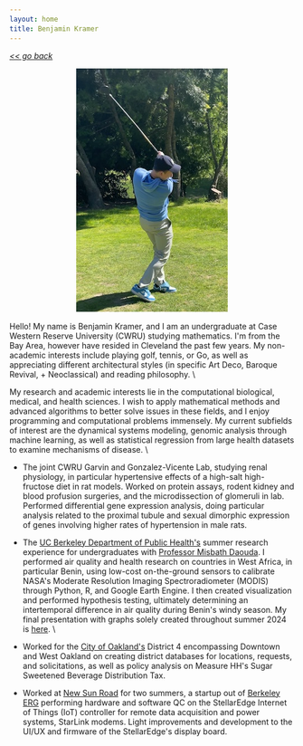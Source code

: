 ```yaml
---
layout: home
title: Benjamin Kramer
---
```

[*<< go back*](index.md)

<p align="center">
  <img width="268" height="430" src="assets/images/golf.jpg">
</p>

Hello! My name is Benjamin Kramer, and I am an undergraduate at Case Western Reserve University (CWRU) studying mathematics. I'm from the Bay Area, however have resided in Cleveland the past few years. My non-academic interests include playing golf, tennis, or Go, as well as appreciating different architectural styles (in specific Art Deco, Baroque Revival, + Neoclassical) and reading philosophy. \

My research and academic interests lie in the computational biological, medical, and health sciences. I wish to apply mathematical methods and advanced algorithms to better solve issues in these fields, and I enjoy programming and computational problems immensely. My current subfields of interest are the dynamical systems modeling, genomic analysis through machine learning, as well as statistical regression from large health datasets to examine mechanisms of disease. \

- The joint CWRU Garvin and Gonzalez-Vicente Lab, studying renal physiology, in particular hypertensive effects of a high-salt high-fructose diet in rat models. Worked on protein assays, rodent kidney and blood profusion surgeries, and the microdissection of glomeruli in lab. Performed differential gene expression analysis, doing particular analysis related to the proximal tubule and sexual dimorphic expression of genes involving higher rates of hypertension in male rats. 
- The <a class="about-link" href="https://publichealth.berkeley.edu/" target="_blank">UC Berkeley Department of Public Health's</a> summer research experience for undergraduates with <a class="about-link" href="https://publichealth.berkeley.edu/people/misbath-daouda" target="_blank">Professor Misbath Daouda</a>. I performed air quality and health research on countries in West Africa, in particular Benin, using low-cost on-the-ground sensors to calibrate NASA's Moderate Resolution Imaging Spectroradiometer (MODIS) through Python, R, and Google Earth Engine. I then created visualization and performed hypothesis testing, ultimately determining an intertemporal difference in air quality during Benin's windy season. My final presentation with graphs solely created throughout summer 2024 is [here](assets/items/BenjaminKramerBerkeleyPresentation2024.pptx). \

- Worked for the <a class="about-link" href="https://www.oaklandca.gov/" target="_blank">City of Oakland's</a> District 4 encompassing Downtown and West Oakland on creating district databases for locations, requests, and solicitations, as well as policy analysis on Measure HH's Sugar Sweetened Beverage Distribution Tax.
- Worked at <a class="about-link" href="https://newsunroad.com/" target="_blank">New Sun Road</a> for two summers, a startup out of <a class="about-link" href="https://erg.berkeley.edu/" target="_blank">Berkeley ERG</a> performing hardware and software QC on the StellarEdge Internet of Things (IoT) controller for remote data acquisition and power systems, StarLink modems. Light improvements and development to the UI/UX and firmware of the StellarEdge's display board.





